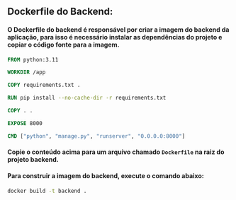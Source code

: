 ## Dockerfile do Backend:

#### O Dockerfile do backend é responsável por criar a imagem do backend da aplicação, para isso é necessário instalar as dependências do projeto e copiar o código fonte para a imagem.

```dockerfile
FROM python:3.11

WORKDIR /app

COPY requirements.txt .

RUN pip install --no-cache-dir -r requirements.txt

COPY . .

EXPOSE 8000

CMD ["python", "manage.py", "runserver", "0.0.0.0:8000"]
```

#### Copie o conteúdo acima para um arquivo chamado `Dockerfile` na raiz do projeto backend.

#### Para construir a imagem do backend, execute o comando abaixo:

```bash
docker build -t backend .
```